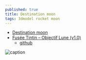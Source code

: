 ```yaml
---
published: true
title: Destination moon
tags: 3dmodel rocket moon
---
```

- [Destination moon](https://pierremuth.wordpress.com/2018/09/08/destination-moon/)
- [Fusée Tintin – Objectif Lune (v1.0)](http://blog.gregory-vienot.fr/fusee-tintin-objectif-lune/)
	- [github](https://github.com/pierre-muth/MoonRocket3D)


![caption](https://raw.githubusercontent.com/pierre-muth/MoonRocket3D/master/IMG_6053.jpg)
